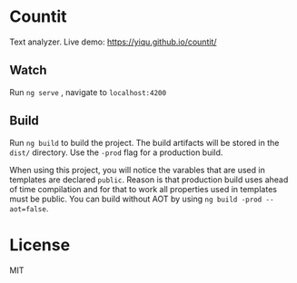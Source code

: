 # Countit

Text analyzer. Live demo: https://yiqu.github.io/countit/

## Watch

Run `ng serve` , navigate to `localhost:4200`

## Build

Run `ng build` to build the project. The build artifacts will be stored in the `dist/` directory. Use the `-prod` flag for a production build.

When using this project, you will notice the varables that are used in templates are declared `public`. Reason is that production build uses ahead of time compilation and for that to work all properties used in templates must be public. You can build without AOT by using `ng build -prod --aot=false`.

# License

MIT
